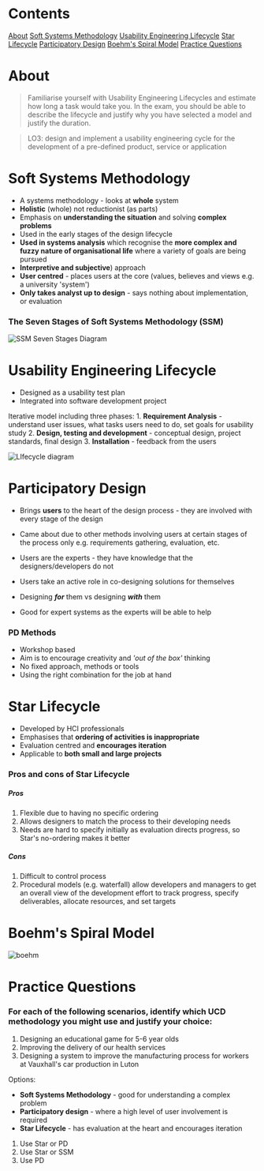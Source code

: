 
# Contents

[About](#about)
[Soft Systems Methodology](#soft%20systems%20methodology)
[Usability Engineering Lifecycle](#usability%20engineering%20lifecycle)
[Star Lifecycle](#star%20lifecycle)
[Participatory Design](#participatory%20design)
[Boehm's Spiral Model](#boehm%27s%20spiral%20model)
[Practice Questions](#practice%20questions)


# About

> Familiarise yourself with Usability Engineering Lifecycles and estimate how long a task would take you. In the exam, you should be able to describe the lifecycle and justify why you have selected a model and justify the duration.

> LO3: design and implement a usability engineering cycle for the development of a pre-defined product, service or application



# Soft Systems Methodology

- A systems methodology - looks at **whole** system
- **Holistic** (whole) not reductionist (as parts)
- Emphasis on **understanding the situation** and solving **complex problems**
- Used in the early stages of the design lifecycle
- **Used in systems analysis** which recognise the **more complex and fuzzy nature of organisational life** where a variety of goals are being pursued
- **Interpretive and subjective**) approach 
- **User centred** - places users at the core (values, believes and views e.g. a university 'system')
- **Only takes analyst up to design** - says nothing about implementation, or evaluation

### The Seven Stages of Soft Systems Methodology (SSM)

![SSM Seven Stages Diagram](ssm-stages.png)



# Usability Engineering Lifecycle

- Designed as a usability test plan
- Integrated into software development project


Iterative model including three phases: 
	1. **Requirement Analysis** - understand user issues, what tasks users need to do, set goals for usability study
	2. **Design, testing and development** - conceptual design, project standards, final design
	3. **Installation** - feedback from the users

![LIfecycle diagram](ue-lifecycle.jpg)



# Participatory Design

- Brings **users** to the heart of the design process - they are involved with every stage of the design
- Came about due to other methods involving users at certain stages of the process only e.g. requirements gathering, evaluation, etc.
- Users are the experts - they have knowledge that the designers/developers do not
- Users take an active role in co-designing solutions for themselves
- Designing ***for*** them vs designing ***with*** them

 - Good for expert systems as the experts will be able to help

### PD Methods
- Workshop based
- Aim is to encourage creativity and *'out of the box'* thinking
- No fixed approach, methods or tools
- Using the right combination for the job at hand



# Star Lifecycle

- Developed by HCI professionals
- Emphasises that **ordering of activities is inappropriate**
- Evaluation centred and **encourages iteration**
- Applicable to **both small and large projects**

### Pros and cons of Star Lifecycle
##### Pros
1. Flexible due to having no specific ordering
2. Allows designers to match the process to their developing needs
3. Needs are hard to specify initially as evaluation directs progress, so Star's no-ordering makes it better
##### Cons
1. Difficult to control process
2. Procedural models (e.g. waterfall) allow developers and managers to get an overall view of the development effort to track progress, specify deliverables, allocate resources, and set targets



# Boehm's Spiral Model

![boehm](boehm.png)



# Practice Questions


### For each of the following scenarios, identify which UCD methodology you might use and justify your choice:

1. Designing an educational game for 5-6 year olds
2. Improving the delivery of our health services
3. Designing a system to improve the manufacturing process for workers at Vauxhall's car production in Luton

Options: 
- **Soft Systems Methodology** - good for understanding a complex problem
- **Participatory design** - where a high level of user involvement is required
- **Star Lifecycle** - has evaluation at the heart and encourages iteration

1. Use Star or PD
2. Use Star or SSM
3. Use PD